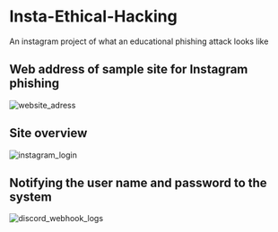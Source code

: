 # Insta-Ethical-Hacking
An instagram project of what an educational phishing attack looks like

## Web address of sample site for Instagram phishing

![website_adress](https://user-images.githubusercontent.com/100594545/215474729-a8400b60-2db6-4030-863f-13ef757f6acc.PNG)

## Site overview

![instagram_login](https://user-images.githubusercontent.com/100594545/215474740-07e7fcaf-d8f2-4397-a6b3-afbc5d704901.PNG)

## Notifying the user name and password to the system

![discord_webhook_logs](https://user-images.githubusercontent.com/100594545/215474748-1e1cd805-434a-42a5-8b8d-395ec651a8ba.PNG)
